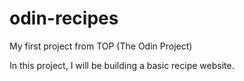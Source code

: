 # odin-recipes
My first project from TOP (The Odin Project)

In this project, I will be building a basic recipe website.
